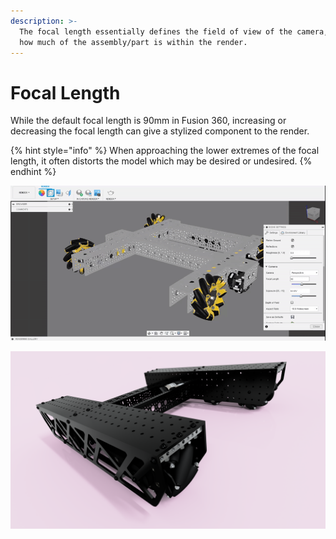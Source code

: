 ```yaml
---
description: >-
  The focal length essentially defines the field of view of the camera, changing
  how much of the assembly/part is within the render.
---
```


# Focal Length

While the default focal length is 90mm in Fusion 360, increasing or decreasing the focal length can give a stylized component to the render.

{% hint style="info" %}
When approaching the lower extremes of the focal length, it often distorts the model which may be desired or undesired.
{% endhint %}

![Changing the focal length of the camera](../.gitbook/assets/2597870220f7aeedab6040dea8c53d07.gif)

![Mecanum Render by 18219 with a decreased focal length](../.gitbook/assets/mecanumpinkangled.png)

